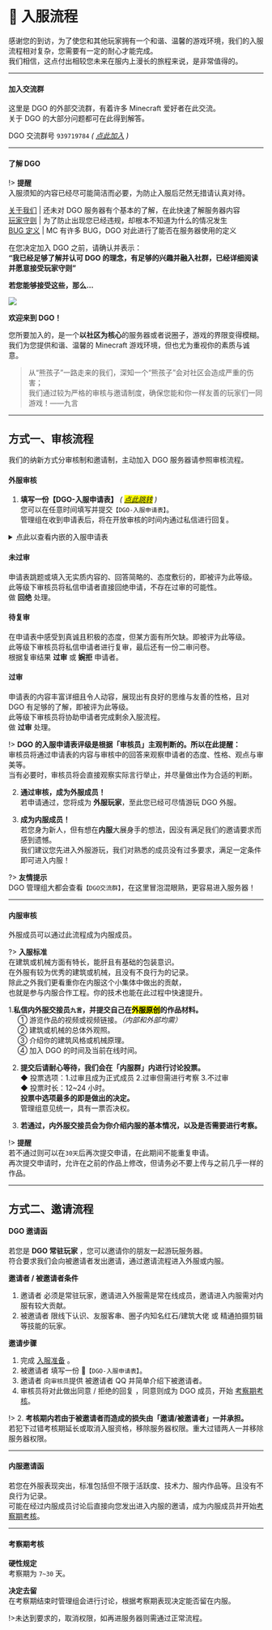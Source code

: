 <!-- notice/join -->

# 📃 入服流程

感谢您的到访，为了使您和其他玩家拥有一个和谐、温馨的游戏环境，我们的入服流程相对复杂，您需要有一定的耐心才能完成。<br/>
我们相信，这点付出相较您未来在服内上漫长的旅程来说，是非常值得的。

---

#### 加入交流群

这里是 DGO 的外部交流群，有着许多 Minecraft 爱好者在此交流。<br/>
关于 DGO 的大部分问题都可在此得到解答。

DGO 交流群号 `939719784`
_( [点此加入](https://jq.qq.com/?_wv=1027&k=fLYVZmGj) )_<br/>

---

#### 了解 DGO

!> **提醒** <br/>
入服须知的内容已经尽可能简洁而必要，为防止入服后茫然无措请认真对待。

[关于我们](notice/about) | 还未对 DGO 服务器有个基本的了解，在此快速了解服务器内容<br/>
[玩家守则](notice/rules) | 为了防止出现您已经违规，却根本不知道为什么的情况发生<br/>
[BUG 定义](notice/bugDefinition) | MC 有许多 BUG，DGO 对此进行了能否在服务器使用的定义<br/>

在您决定加入 DGO 之前，请确认并表示：<br/>
**“我已经足够了解并认可 DGO 的理念，有足够的兴趣并融入社群，已经详细阅读并愿意接受玩家守则”**

**若您能够接受这些，那么…**

![](http://www.dgo.world/images/index_rotation_pic1.jpg)

**欢迎来到 DGO！** <br/>

您所要加入的，是一个**以社区为核心**的服务器或者说圈子，游戏的界限变得模糊。<br/>
我们为您提供和谐、温馨的 Minecraft 游戏环境，但也尤为重视你的素质与诚意。

> 从“熊孩子”一路走来的我们，深知一个“熊孩子”会对社区会造成严重的伤害；<br/>
> 我们通过较为严格的审核与邀请制度，确保您能和你一样友善的玩家们一同游戏！——九言

---

## 方式一、审核流程

我们的纳新方式分审核制和邀请制，主动加入 DGO 服务器请参照审核流程。

#### 外服审核

1. **填写一份【DGO-入服申请表】** _( <mark>[点此跳转](https://wj.qq.com/s2/5534523/a1b2/)</mark> )_ <br/>
   您可以在任意时间填写并提交`【DGO-入服申请表】`。<br/>
   管理组在收到申请表后，将在开放审核的时间内通过私信进行回复。

<details>
<summary>点此以查看内嵌的入服申请表</summary>
<iframe style='width: 100%; height: 800px' src="https://wj.qq.com/s2/5534523/a1b2/" frameborder="0" allowfullscreen></iframe>
</details>

<!-- tabs:start -->

#### **未过审**

申请表跳题或填入无实质内容的、回答简略的、态度敷衍的，即被评为此等级。<br/>
此等级下审核员将私信申请者直接回绝申请，不存在过审的可能性。<br/>
做 **回绝** 处理。

#### **待复审**

在申请表中感受到真诚且积极的态度，但某方面有所欠缺。即被评为此等级。<br/>
此等级下审核员将私信申请者进行复审，最后还有一份二审问卷。<br/>
根据复审结果 **过审** 或 **婉拒** 申请者。

#### **过审**

申请表的内容丰富详细且令人动容，展现出有良好的思维与友善的性格，且对 DGO 有足够的了解，即被评为此等级。<br/>
此等级下审核员将协助申请者完成剩余入服流程。<br/>
做 **过审** 处理。

<!-- tabs:end -->

!> **DGO 的入服申请表评级是根据「审核员」主观判断的。所以在此提醒：** <br/>
审核员将通过申请表的内容与审核中的回答来观察申请者的态度、性格、观点与审美等。<br/>
当有必要时，审核员将会直接观察实际言行举止，并尽量做出作为合适的判断。

2. **通过审核，成为外服成员！** <br/>
   若申请通过，您将成为 **外服玩家**，至此您已经可尽情游玩 DGO 外服。


3. **成为内服成员！** <br/>
   若您身为新人，但有想在**内服**大展身手的想法，因没有满足我们的邀请要求而感到遗憾。<br/>
   我们建议您先进入外服游玩，我们对熟悉的成员没有过多要求，满足一定条件即可进入内服！

?> **友情提示** <br/>
DGO 管理组大都会查看`【DGO交流群】`，在这里冒泡混眼熟，更容易进入服务器！

---

#### 内服审核

外服成员可以通过此流程成为内服成员。

?> **入服标准** <br/>
在建筑或机械方面有特长，能肝且有基础的包装意识。<br/>
在外服有较为优秀的建筑或机械，且没有不良行为的记录。<br/>
除此之外我们更看重你在内服这个小集体中做出的贡献，<br/>
也就是参与内服合作工程。你的技术也能在此过程中快速提升。

1.**私信内外服交接员`九言`，并提交自己在<mark>外服原创</mark>的作品材料。** <br/>
　 ① 游览作品的视频或视频链接。_（内部和外部均需）_<br/>
　 ② 建筑或机械的总体外观照。<br/>
　 ③ 介绍你的建筑风格或机械原理。<br/>
　 ④ 加入 DGO 的时间及当前在线时间。

2. **提交后请耐心等待，我们会在「内服群」内进行讨论投票。** <br/>
   ◆ 投票选项：1.过审且成为正式成员 2.过审但需进行考察 3.不过审<br/>
   ◆ 投票时长：12~24 小时。<br/>
   **投票中选项最多的即是做出的决定。** <br/>
   管理组意见统一，具有一票否决权。

3. **若通过，内外服交接员会为你介绍内服的基本情况，以及是否需要进行考察。**

!> **提醒** <br/>
若不通过则可以在`30天`后再次提交申请，在此期间不能重复申请。<br/>
再次提交申请时，允许在之前的作品上修改，但请务必不要上传与之前几乎一样的作品。

---

## 方式二、邀请流程

#### DGO 邀请函

若您是 **DGO 常驻玩家** ，您可以邀请你的朋友一起游玩服务器。<br/>
符合要求我们会向被邀请者发出邀请，通过邀请流程进入外服或内服。

**邀请者 / 被邀请者条件**

1. 邀请者 必须是常驻玩家，邀请进入外服需是常在线成员，邀请进入内服需对内服有较大贡献。
2. 被邀请者 限线下认识、友服客串、圈子内知名红石/建筑大佬 或 精通拍摄剪辑等技能的玩家。

**邀请步骤**

1. 完成 [入服准备](notice/join?id=加入交流群) 。
2. 被邀请者 填写一份 📰`【DGO-入服申请表】`。
3. 邀请者 向`审核员`提供 被邀请者 QQ 并简单介绍下被邀请者。
4. 审核员将对此做出同意 / 拒绝的回复 ，同意则成为 DGO 成员，开始 [考察期考核](notice/join?id=考察期考核)。

!> 2. **考核期内若由于被邀请者而造成的损失由「邀请/被邀请者」一并承担。** <br/>
若犯下过错考核期延长或取消入服资格，移除服务器权限。重大过错两人一并移除服务器权限。

---

#### 内服邀请函

若您在外服表现突出，标准包括但不限于活跃度、技术力、服内作品等。且没有不良行为记录。<br/>
可能在经过内服成员讨论后直接向您发出进入内服的邀请，成为内服成员并开始[考察期考核](notice/join?id=考察期考核)。

---

#### 考察期考核

**硬性规定**<br/>
考察期为 `7~30` 天。

**决定去留**<br/>
在考察期结束时管理组会进行讨论，根据考察期表现决定能否留在内服。

!>未达到要求的，取消权限，如再进服务器则需通过正常流程。
